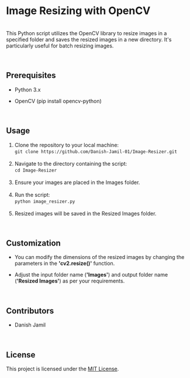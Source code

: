 # Image Resizing with OpenCV 
<br>This Python script utilizes the OpenCV library to resize images in a specified folder and saves the resized images in a new directory. It's particularly useful for batch resizing images.

<br>

## Prerequisites
 - Python 3.x

 - OpenCV (pip install opencv-python) 

<br>

## Usage
<ol>

<li>Clone the repository to your local machine:
 <br>
    <code>git clone https://github.com/Danish-Jamil-01/Image-Resizer.git</code>
</li>
<br>


<li>Navigate to the directory containing the script:
 <br> 
 <code>cd Image-Resizer</code>
</li>
<br>

<li>Ensure your images are placed in the Images folder.</li>

<br>

<li>Run the script:
<br>
    <code>python image_resizer.py</code>
</li>

<br>

<li>Resized images will be saved in the Resized Images folder.</li>
</ol>

<br>

## Customization

- You can modify the dimensions of the resized images by changing the parameters in the <b>'cv2.resize()'</b> function.

- Adjust the input folder name (<b>'Images'</b>) and output folder name (<b>'Resized Images'</b>) as per your requirements.

<br>

## Contributors

- Danish Jamil

<br>

## License

This project is licensed under the [MIT License](LICENSE).
